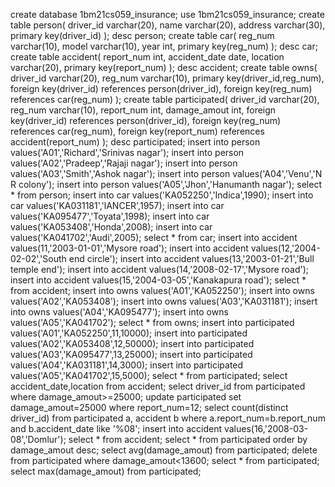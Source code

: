 create database 1bm21cs059_insurance;
use 1bm21cs059_insurance;
create table person(
driver_id varchar(20),
name varchar(20),
address varchar(30),
primary key(driver_id)
);
desc person;
create table car(
reg_num varchar(10),
model varchar(10),
year int,
primary key(reg_num)
);
desc car;
create table accident(
report_num int,
accident_date date,
location varchar(20),
primary key(report_num)
);
desc accident;
create table owns(
driver_id varchar(20),
reg_num varchar(10),
primary key(driver_id,reg_num),
foreign key(driver_id) references person(driver_id), foreign key(reg_num) references car(reg_num) );
create table participated(
driver_id varchar(20),
reg_num varchar(10),
report_num int,
damage_amout int,
foreign key(driver_id) references person(driver_id), foreign key(reg_num) references car(reg_num), foreign key(report_num) references accident(report_num) );
desc participated;
insert into person values('A01','Richard','Srinivas nagar');
insert into person values('A02','Pradeep','Rajaji nagar');
insert into person values('A03','Smith','Ashok nagar');
insert into person values('A04','Venu','N R colony');
insert into person values('A05','Jhon','Hanumanth nagar');
select * from person;
insert into car values('KA052250','Indica',1990);
insert into car values('KA031181','lANCER',1957);
insert into car values('KA095477','Toyata',1998);
insert into car values('KA053408','Honda',2008);
insert into car values('KA041702','Audi',2005);
select * from car;
insert into accident values(11,'2003-01-01','Mysore road');
insert into accident values(12,'2004-02-02','South end circle');
insert into accident values(13,'2003-01-21','Bull temple end');
insert into accident values(14,'2008-02-17','Mysore road');
insert into accident values(15,'2004-03-05','Kanakapura road');
select * from accident;
insert into owns values('A01','KA052250');
insert into owns values('A02','KA053408');
insert into owns values('A03','KA031181');
insert into owns values('A04','KA095477');
insert into owns values('A05','KA041702');
select * from owns;
insert into participated values('A01','KA052250',11,10000);
insert into participated values('A02','KA053408',12,50000);
insert into participated values('A03','KA095477',13,25000);
insert into participated values('A04','KA031181',14,3000);
insert into participated values('A05','KA041702',15,5000);
select * from participated;
select accident_date,location from accident;
select driver_id from participated where damage_amout>=25000;
update participated
set damage_amout=25000
where report_num=12;
select count(distinct driver_id)
from participated a, accident b
where a.report_num=b.report_num and b.accident_date like '%08';
insert into accident values(16,'2008-03-08','Domlur');
select * from accident;
select * from participated
order by damage_amout desc;
select avg(damage_amout) from participated;
delete from participated where damage_amout<13600;
select * from participated;
select max(damage_amout) from participated;
